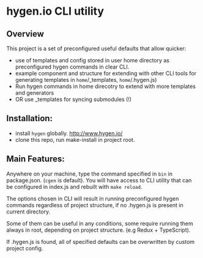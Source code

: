 #  hygen.io CLI utility

## Overview
This project is a set of preconfigured useful defaults that allow quicker:
- use of templates and config stored in user home directory as preconfigured hygen commands in clear CLI.
- example component and structure for extending with other CLI tools for generating templates in `home`/_templates, `home`/.hygen.js)
- Run hygen commands in home direcotry to extend with more templates and generators
- OR use _templates for syncing submodules (!)

## Installation:
- install `hygen` globally. http://www.hygen.io/
- clone this repo, run make-install in project root.

## Main Features:
Anywhere on your machine, type the command specified in `bin` in package.json. (`cgen` is default).
You will have access to CLI utility that can be configured in index.js and rebuilt with `make reload`.

The options chosen in CLI will result in running preconfigured hygen commands regardless of project structure,
if no .hygen.js is present in current directory.

Some of them can be useful in any conditions, some require running them always in root, depending on project structure.
(e.g Redux + TypeScript).

If .hygen.js is found, all of specified defaults can be overwritten by custom project config.
